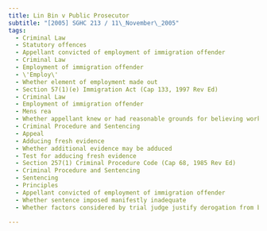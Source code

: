 ```yaml
---
title: Lin Bin v Public Prosecutor 
subtitle: "[2005] SGHC 213 / 11\_November\_2005"
tags:
  - Criminal Law
  - Statutory offences
  - Appellant convicted of employment of immigration offender
  - Criminal Law
  - Employment of immigration offender
  - \'Employ\'
  - Whether element of employment made out
  - Section 57(1)(e) Immigration Act (Cap 133, 1997 Rev Ed)
  - Criminal Law
  - Employment of immigration offender
  - Mens rea
  - Whether appellant knew or had reasonable grounds for believing worker was an immigration offender
  - Criminal Procedure and Sentencing
  - Appeal
  - Adducing fresh evidence
  - Whether additional evidence may be adduced
  - Test for adducing fresh evidence
  - Section 257(1) Criminal Procedure Code (Cap 68, 1985 Rev Ed)
  - Criminal Procedure and Sentencing
  - Sentencing
  - Principles
  - Appellant convicted of employment of immigration offender
  - Whether sentence imposed manifestly inadequate
  - Whether factors considered by trial judge justify derogation from benchmark sentence

---
```



